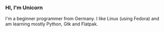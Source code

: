 ### HI, I'm Unicorn

I'm a beginner programmer from Germany.
I like Linux (using Fedora) and am learning mostly Python, Gtk and Flatpak.
